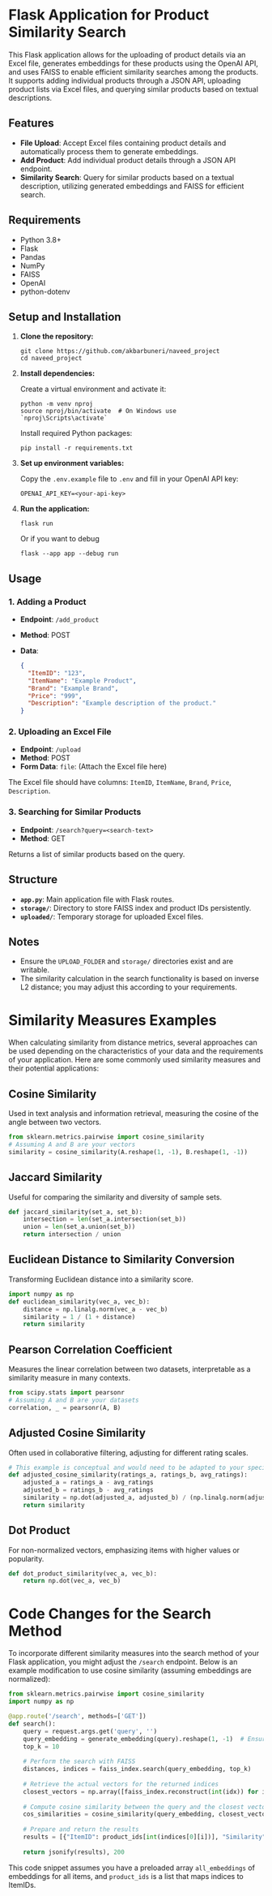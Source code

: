 
# Flask Application for Product Similarity Search

This Flask application allows for the uploading of product details via an Excel file, generates embeddings for these products using the OpenAI API, and uses FAISS to enable efficient similarity searches among the products. It supports adding individual products through a JSON API, uploading product lists via Excel files, and querying similar products based on textual descriptions.

## Features

- **File Upload**: Accept Excel files containing product details and automatically process them to generate embeddings.
- **Add Product**: Add individual product details through a JSON API endpoint.
- **Similarity Search**: Query for similar products based on a textual description, utilizing generated embeddings and FAISS for efficient search.

## Requirements

- Python 3.8+
- Flask
- Pandas
- NumPy
- FAISS
- OpenAI
- python-dotenv

## Setup and Installation

1. **Clone the repository:**

    ```
    git clone https://github.com/akbarbuneri/naveed_project
    cd naveed_project
    ```

2. **Install dependencies:**

    Create a virtual environment and activate it:

    ```
    python -m venv nproj
    source nproj/bin/activate  # On Windows use `nproj\Scripts\activate`
    ```

    Install required Python packages:

    ```
    pip install -r requirements.txt
    ```

3. **Set up environment variables:**

    Copy the `.env.example` file to `.env` and fill in your OpenAI API key:

    ```
    OPENAI_API_KEY=<your-api-key>
    ```

4. **Run the application:**

    ```
    flask run 
    ```
    Or if you want to debug
    ```
    flask --app app --debug run
    ```

## Usage

### 1. Adding a Product

- **Endpoint**: `/add_product`
- **Method**: POST
- **Data**:

    ```json
    {
      "ItemID": "123",
      "ItemName": "Example Product",
      "Brand": "Example Brand",
      "Price": "999",
      "Description": "Example description of the product."
    }
    ```

### 2. Uploading an Excel File

- **Endpoint**: `/upload`
- **Method**: POST
- **Form Data**: `file`: (Attach the Excel file here)

The Excel file should have columns: `ItemID`, `ItemName`, `Brand`, `Price`, `Description`.

### 3. Searching for Similar Products

- **Endpoint**: `/search?query=<search-text>`
- **Method**: GET

Returns a list of similar products based on the query.

## Structure

- **`app.py`**: Main application file with Flask routes.
- **`storage/`**: Directory to store FAISS index and product IDs persistently.
- **`uploaded/`**: Temporary storage for uploaded Excel files.

## Notes

- Ensure the `UPLOAD_FOLDER` and `storage/` directories exist and are writable.
- The similarity calculation in the search functionality is based on inverse L2 distance; you may adjust this according to your requirements.


# Similarity Measures Examples

When calculating similarity from distance metrics, several approaches can be used depending on the characteristics of your data and the requirements of your application. Here are some commonly used similarity measures and their potential applications:

## Cosine Similarity

Used in text analysis and information retrieval, measuring the cosine of the angle between two vectors.

```python
from sklearn.metrics.pairwise import cosine_similarity
# Assuming A and B are your vectors
similarity = cosine_similarity(A.reshape(1, -1), B.reshape(1, -1))
```

## Jaccard Similarity

Useful for comparing the similarity and diversity of sample sets.

```python
def jaccard_similarity(set_a, set_b):
    intersection = len(set_a.intersection(set_b))
    union = len(set_a.union(set_b))
    return intersection / union
```

## Euclidean Distance to Similarity Conversion

Transforming Euclidean distance into a similarity score.

```python
import numpy as np
def euclidean_similarity(vec_a, vec_b):
    distance = np.linalg.norm(vec_a - vec_b)
    similarity = 1 / (1 + distance)
    return similarity
```

## Pearson Correlation Coefficient

Measures the linear correlation between two datasets, interpretable as a similarity measure in many contexts.

```python
from scipy.stats import pearsonr
# Assuming A and B are your datasets
correlation, _ = pearsonr(A, B)
```

## Adjusted Cosine Similarity

Often used in collaborative filtering, adjusting for different rating scales.

```python
# This example is conceptual and would need to be adapted to your specific data structure
def adjusted_cosine_similarity(ratings_a, ratings_b, avg_ratings):
    adjusted_a = ratings_a - avg_ratings
    adjusted_b = ratings_b - avg_ratings
    similarity = np.dot(adjusted_a, adjusted_b) / (np.linalg.norm(adjusted_a) * np.linalg.norm(adjusted_b))
    return similarity
```

## Dot Product

For non-normalized vectors, emphasizing items with higher values or popularity.

```python
def dot_product_similarity(vec_a, vec_b):
    return np.dot(vec_a, vec_b)
```

# Code Changes for the Search Method

To incorporate different similarity measures into the search method of your Flask application, you might adjust the `/search` endpoint. Below is an example modification to use cosine similarity (assuming embeddings are normalized):

```python
from sklearn.metrics.pairwise import cosine_similarity
import numpy as np

@app.route('/search', methods=['GET'])
def search():
    query = request.args.get('query', '')
    query_embedding = generate_embedding(query).reshape(1, -1)  # Ensure query_embedding is correctly shaped
    top_k = 10
    
    # Perform the search with FAISS
    distances, indices = faiss_index.search(query_embedding, top_k)
    
    # Retrieve the actual vectors for the returned indices
    closest_vectors = np.array([faiss_index.reconstruct(int(idx)) for idx in indices[0]])
    
    # Compute cosine similarity between the query and the closest vectors
    cos_similarities = cosine_similarity(query_embedding, closest_vectors)[0]
    
    # Prepare and return the results
    results = [{"ItemID": product_ids[int(indices[0][i])], "Similarity": cos_similarities[i]} for i in range(top_k)]
    
    return jsonify(results), 200
```

This code snippet assumes you have a preloaded array `all_embeddings` of embeddings for all items, and `product_ids` is a list that maps indices to ItemIDs.

